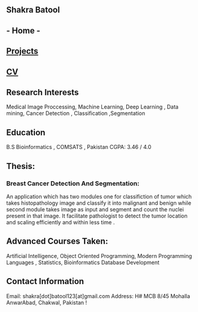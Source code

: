 ## Shakra Batool
## - Home -
## <a href="file:///C:/Users/Shakra/Desktop/PHD/Mine/projects.html" title="Projects">Projects</a>
## [CV](shakra_cv.pdf)
## Research Interests
Medical Image Proccessing, Machine Learning, Deep Learning , Data mining, Cancer Detection , Classification ,Segmentation




## Education
B.S Bioinformatics , COMSATS , Pakistan
CGPA: 3.46 / 4.0
## Thesis: 
### Breast Cancer Detection And Segmentation: 
An application which has two modules one for classifiction of tumor which takes histopathology image and classify it into malignant and benign while second module takes image as input and segment and count the nuclei present in that image. It facilitate pathologist to detect the tumor location and scaling efficiently and within less time .
## Advanced Courses Taken: 
Artificial Intelligence, Object Oriented Programming, Modern Programming Languages , Statistics, Bioinformatics Database Development



## Contact Information
Email:	shakra[dot]batool123[at]gmail.com
Address:	H# MCB 8/45 Mohalla AnwarAbad, Chakwal, Pakistan
!
